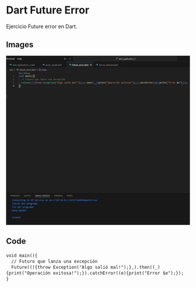 # Dart Future Error

Ejercicio Future error en Dart.

## Images

![Future_Error.](./Future_Error.PNG)


## Code

```
void main(){
  // Futuro que lanza una excepción
  Future((){throw Exception("Algo salió mal!");},).then((_){print("Operación exitosa!");}).catchError((e){print("Error $e");});
}
```
